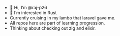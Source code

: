 - 👋 Hi, I’m @raj-p26
- 👀 I’m interested in Rust
- Currently cruising in my lambo that laravel gave me.
- All repos here are part of learning progression.
- Thinking about checking out zig and elixir.
